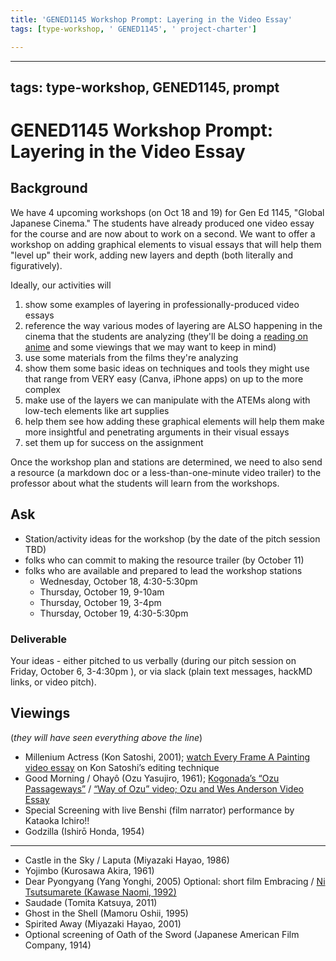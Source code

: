 ```yaml
---
title: 'GENED1145 Workshop Prompt: Layering in the Video Essay'
tags: [type-workshop, ' GENED1145', ' project-charter']

---
```


---
tags: type-workshop, GENED1145, prompt
---

# GENED1145 Workshop Prompt: **Layering** in the Video Essay

## Background

We have 4 upcoming workshops (on Oct 18 and 19) for Gen Ed 1145, "Global Japanese Cinema." The students have already produced one video essay for the course and are now about to work on a second. We want to offer a workshop on adding graphical elements to visual essays that will help them "level up" their work, adding new layers and depth (both literally and figuratively).

Ideally, our activities will

1. show some examples of layering in professionally-produced video essays
2. reference the way various modes of layering are ALSO happening in the cinema that the students are analyzing (they'll be doing a [reading on anime](https://drive.google.com/file/d/168kcu2LF_d-hj0yfxTGDfj58g7xCxwe-/view?usp=sharing) and some viewings that we may want to keep in mind)
3. use some materials from the films they're analyzing
4. show them some basic ideas on techniques and tools they might use that range from VERY easy (Canva, iPhone apps) on up to the more complex
5. make use of the layers we can manipulate with the ATEMs along with low-tech elements like art supplies
6. help them see how adding these graphical elements will help them make more insightful and penetrating arguments in their visual essays
7. set them up for success on the assignment


Once the workshop plan and stations are determined, we need to also send a resource (a markdown doc or a less-than-one-minute video trailer) to the professor about what the students will learn from the workshops.

## Ask
* Station/activity ideas for the workshop (by the date of the pitch session TBD)
* folks who can commit to making the resource trailer (by October 11)
* folks who are available and prepared to lead the workshop stations
    * Wednesday, October 18, 4:30-5:30pm
    * Thursday, October 19, 9-10am
    * Thursday, October 19, 3-4pm
    * Thursday, October 19, 4:30-5:30pm


### Deliverable
Your ideas - either pitched to us verbally (during our pitch session on Friday, October 6, 3-4:30pm ), or via slack (plain text messages, hackMD links, or video pitch).

## Viewings
(*they will have seen everything above the line*)

- Millenium Actress (Kon Satoshi, 2001); [watch Every Frame A Painting video essay](https://www.youtube.com/watch?v=oz49vQwSoTE&ab_channel=EveryFrameaPainting)
on Kon Satoshi’s editing technique
- Good Morning / Ohayô (Ozu Yasujiro, 1961); [Kogonada’s “Ozu Passageways”](https://vimeo.com/55956937) / [“Way of Ozu” video; Ozu and Wes Anderson Video Essay](https://www.youtube.com/watch?v=rbXRpiVO1po&ab_channel=AnnaCatley)
- Special Screening with live Benshi (film narrator) performance by
Kataoka Ichiro!!
- Godzilla (Ishirō Honda, 1954)
__________

- Castle in the Sky / Laputa (Miyazaki Hayao, 1986)
- Yojimbo (Kurosawa Akira, 1961)
- Dear Pyongyang (Yang Yonghi, 2005)
Optional: short film Embracing / [Ni Tsutsumarete (Kawase Naomi, 1992)](https://www.youtube.com/watch?v=IgfP2LnUxu8&ab_channel=StefanoSecco)
- Saudade (Tomita Katsuya, 2011)
- Ghost in the Shell (Mamoru Oshii, 1995)
- Spirited Away (Miyazaki Hayao, 2001)
- Optional screening of Oath of the Sword (Japanese American Film Company, 1914)